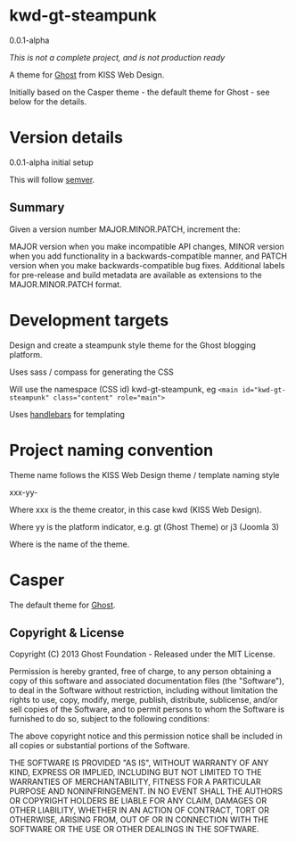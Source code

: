 # kwd-gt-steampunk

0.0.1-alpha

*This is not a complete project, and is not production ready*

A theme for [Ghost](http://github.com/tryghost/ghost/) from KISS Web Design.

Initially based on the Casper theme - the default theme for Ghost - see below for the details.

# Version details

0.0.1-alpha initial setup

This will follow [semver](http://semver.org "Semantic versioning").

## Summary

Given a version number MAJOR.MINOR.PATCH, increment the:

MAJOR version when you make incompatible API changes,
MINOR version when you add functionality in a backwards-compatible manner, and
PATCH version when you make backwards-compatible bug fixes.
Additional labels for pre-release and build metadata are available as extensions to the MAJOR.MINOR.PATCH format.

# Development targets

Design and create a steampunk style theme for the Ghost blogging platform.

Uses sass / compass for generating the CSS

Will use the namespace (CSS id) kwd-gt-steampunk, eg ````<main id="kwd-gt-steampunk" class="content" role="main">````

Uses [handlebars](http://handlebarsjs.com/ "handlebars.js templating") for templating

# Project naming convention

Theme name follows the KISS Web Design theme / template naming style

xxx-yy-<name>

Where xxx is the theme creator, in this case kwd (KISS Web Design).

Where yy is the platform indicator, e.g. gt (Ghost Theme) or j3 (Joomla 3)

Where <name> is the name of the theme.

# Casper

The default theme for [Ghost](http://github.com/tryghost/ghost/).

## Copyright & License

Copyright (C) 2013 Ghost Foundation - Released under the MIT License.

Permission is hereby granted, free of charge, to any person obtaining a copy of this software and associated documentation files (the "Software"), to deal in the Software without restriction, including without limitation the rights to use, copy, modify, merge, publish, distribute, sublicense, and/or sell copies of the Software, and to permit persons to whom the Software is furnished to do so, subject to the following conditions:

The above copyright notice and this permission notice shall be included in all copies or substantial portions of the Software.

THE SOFTWARE IS PROVIDED "AS IS", WITHOUT WARRANTY OF ANY KIND, EXPRESS OR IMPLIED, INCLUDING BUT NOT LIMITED TO THE WARRANTIES OF MERCHANTABILITY, FITNESS FOR A PARTICULAR PURPOSE AND
NONINFRINGEMENT. IN NO EVENT SHALL THE AUTHORS OR COPYRIGHT HOLDERS BE LIABLE FOR ANY CLAIM, DAMAGES OR OTHER LIABILITY, WHETHER IN AN ACTION OF CONTRACT, TORT OR OTHERWISE, ARISING FROM, OUT OF OR IN CONNECTION WITH THE SOFTWARE OR THE USE OR OTHER DEALINGS IN THE SOFTWARE.
